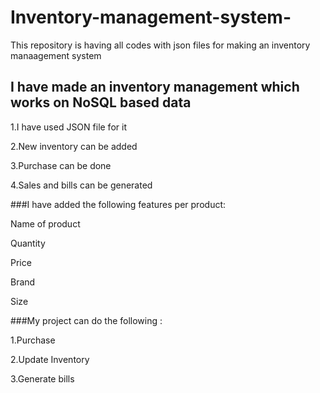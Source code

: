 # Inventory-management-system-
This repository is having all codes with json files for making an inventory manaagement system

## I have made an inventory management which works on NoSQL based data

1.I have used JSON file for it

2.New inventory can be added

3.Purchase can be done

4.Sales and bills can be generated

###I have added the following features per product:

Name of product

Quantity

Price

Brand

Size


###My project can do the following :

1.Purchase 

2.Update Inventory 

3.Generate bills
